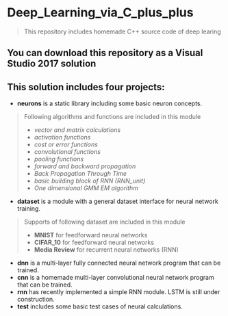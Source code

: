 # Deep_Learning_via_C_plus_plus
> This repository includes homemade C++ source code of deep learing
## You can download this repository as a Visual Studio 2017 solution
## This solution includes four projects:
- **neurons** is a static library including some basic neuron concepts.
> Following algorithms and functions are included in this module
> - *vector and matrix calculations*
> - *activation functions*
> - *cost or error functions*
> - *convolutional functions*
> - *pooling functions*
> - *forward and backward propagation*
> - *Back Propagation Through Time*
> - *basic building block of RNN (RNN_unit)*
> - *One dimensional GMM EM algorithm*
- **dataset** is a module with a general dataset interface for neural network training.
> Supports of following dataset are included in this module
> - **MNIST** for feedforward neural networks
> - **CIFAR_10** for feedforward neural networks
> - **Media Review** for recurrent neural networks (RNN)
- **dnn** is a multi-layer fully connected neural network program that can be trained.
- **cnn** is a homemade multi-layer convolutional neural network program that can be trained.
- **rnn** has recently implemented a simple RNN module. LSTM is still under construction.
- **test** includes some basic test cases of neural calculations.
